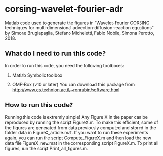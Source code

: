 # corsing-wavelet-fourier-adr

Matlab code used to generate the figures in "Wavelet-Fourier CORSING techniques for multi-dimensional advection-diffusion-reaction equations" by Simone Brugiapaglia, Stefano Micheletti, Fabio Nobile, Simona Perotto, 2018.

## What do I need to run this code?     

In order to run this code, you need the following toolboxes:

1. Matlab Symbolic toolbox

2. OMP-Box (v10 or later)
   You can download this package from 
   http://www.cs.technion.ac.il/~ronrubin/software.html

## How to run this code?                                

Running this code is extremly simple! Any Figure X in the paper can be reproduced by running the script FigureX.m. To make this efficient, some of the figures are generated from data previously computed and stored in the folder data in FigureX_article.mat. If you want to run these experiments again, you can run the script Compute_FigureX.m and then load the new data file FigureX_new.mat in the corresponding script FigureX.m. 
To print all figures, run the script Print_all_figures.m.
